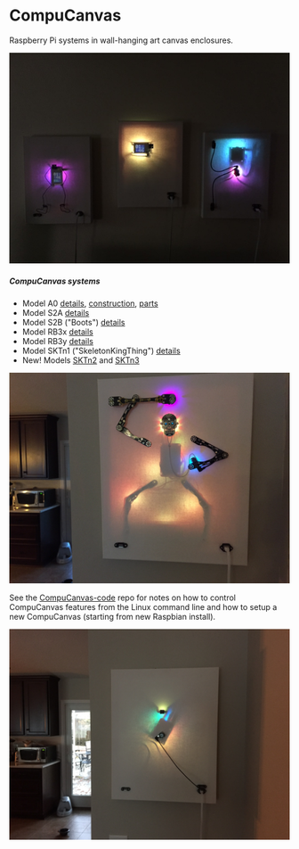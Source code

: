 # CompuCanvas

Raspberry Pi systems in wall-hanging art canvas enclosures.

![CompuCanvases-1-dim](doc/images/CompuCanvases-4.jpg)

##### CompuCanvas systems

* Model A0 [details](model/A0), [construction](model/A0/construction), [parts](doc/parts/A-series)
* Model S2A [details](model/S2A)
* Model S2B ("Boots") [details](model/S2B)
* Model RB3x [details](model/RB3x)
* Model RB3y [details](model/RB3y)
* Model SKTn1 ("SkeletonKingThing") [details](model/SKTn1)
* New! Models [SKTn2](model/SKTn2) and [SKTn3](model/SKTn3)

![SKTn1](model/SKTn1/images/SKTn1-horiz.jpg)

See the [CompuCanvas-code](https://github.com/cjdaly/CompuCanvas-code) repo for notes on how to control CompuCanvas features from the Linux command line and how to setup a new CompuCanvas (starting from new Raspbian install).

![RB3y](model/RB3y/images/RB3y-horiz2.jpg)
